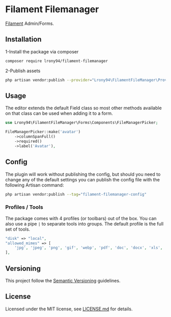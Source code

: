 # Filament Filemanager

[Filament](https://filamentphp.com/) Admin/Forms.


## Installation

1-Install the package via composer

```bash
composer require lrony94/filament-filemanager
```

2-Publish assets

```bash
php artisan vendor:publish --provider="Lrony94\FilamentFileManager\Providers\FileManagerServiceProvider"
```


## Usage

The editor extends the default Field class so most other methods available on that class can be used when adding it to a form.

```php
use Lrony94\FilamentFileManager\Forms\Components\FileManagerPicker;

FileManagerPicker::make('avatar')
	->columnSpanFull()
	->required()
	->label('Avatar'),
```

## Config

The plugin will work without publishing the config, but should you need to change any of the default settings you can publish the config file with the following Artisan command:

```bash
php artisan vendor:publish --tag="filament-filemanager-config"
```

### Profiles / Tools

The package comes with 4 profiles (or toolbars) out of the box. You can also use a pipe `|` to separate tools into groups. The default profile is the full set of tools.

```php
"disk" => "local",
"allowed_mimes" => [
	'jpg', 'jpeg', 'png', 'gif', 'webp', 'pdf', 'doc', 'docx', 'xls', 'xlsx', 'zip', 'rar', 'mp4', 'mp3'
],
```

## Versioning

This project follow the [Semantic Versioning](https://semver.org/) guidelines.

## License

Licensed under the MIT license, see [LICENSE.md](LICENSE.md) for details.
